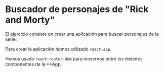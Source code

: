 # Buscador de personajes de "Rick and Morty"

El ejercicio consiste en crear una aplicación para buscar personajes de la serie. <br/>

Para crear la aplicación hemos utilizado `react-app`.

Hemos usado `react-router-dom` para movernos entre los distintos componentes de la \*\*App.
